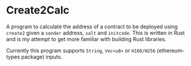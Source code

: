 # Create2Calc

A program to calculate the address of a contract to be deployed using `create2` given a `sender` address, `salt` and `initcode`.
This is written in Rust and is my attempt to get more familiar with building Rust libraries.

Currently this program supports `String`, `Vec<u8>` or `H160/H256` (ethereum-types package) inputs.
